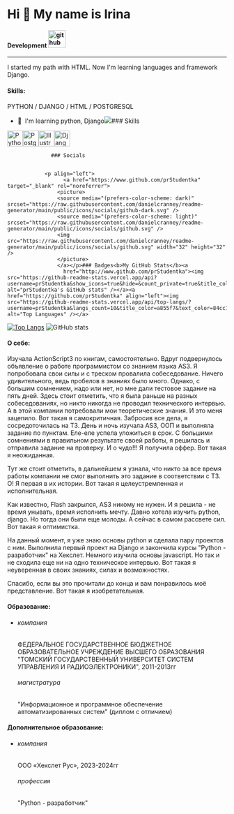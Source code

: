 Hi 👋 My name is Irina
======================

#### Development [<img src='https://cdn.jsdelivr.net/npm/simple-icons@3.0.1/icons/github.svg' alt='github' height='40'>](https://github.com/prStudentka)
---------

I started my path with HTML. Now I'm learning languages and framework Django.

#### Skills:
   PYTHON / DJANGO / HTML / POSTGRESQL

   
*   🧠  I'm learning python, Django<a href="https://www.github.com/prStudentka" target="_blank" rel="noreferrer"><img
                  src="https://img.shields.io/github/followers/prStudentka?logo=github&style=for-the-badge&color=64748b&labelColor=181824" /></a>### Skills 
<p align="left">
<a href="https://www.python.org/" target="_blank" rel="noreferrer"><img src="https://raw.githubusercontent.com/danielcranney/readme-generator/main/public/icons/skills/python-colored.svg" width="36" height="36" alt="Python" /></a><a href="https://www.postgresql.org/" target="_blank" rel="noreferrer"><img src="https://raw.githubusercontent.com/danielcranney/readme-generator/main/public/icons/skills/postgresql-colored.svg" width="36" height="36" alt="PostgreSQL" /></a><a href="https://www.adobe.com/uk/products/illustrator.html" target="_blank" rel="noreferrer"><img src="https://raw.githubusercontent.com/danielcranney/readme-generator/main/public/icons/skills/illustrator-colored.svg" width="36" height="36" alt="Illustrator" /></a><a href="https://www.djangoproject.com/" target="_blank" rel="noreferrer"><img src="https://raw.githubusercontent.com/danielcranney/readme-generator/main/public/icons/skills/django-colored.svg" width="36" height="36" alt="Django" /></a>
                    </p>
                    
                  ### Socials
                  
                  
                <p align="left">
                      <a href="https://www.github.com/prStudentka" target="_blank" rel="noreferrer">
                    <picture>
                    <source media="(prefers-color-scheme: dark)" srcset="https://raw.githubusercontent.com/danielcranney/readme-generator/main/public/icons/socials/github-dark.svg" />
                    <source media="(prefers-color-scheme: light)" srcset="https://raw.githubusercontent.com/danielcranney/readme-generator/main/public/icons/socials/github.svg" />
                    <img src="https://raw.githubusercontent.com/danielcranney/readme-generator/main/public/icons/socials/github.svg" width="32" height="32" />
                    </picture>
                    </a></p>### Badges<b>My GitHub Stats</b><a
                      href="http://www.github.com/prStudentka"><img src="https://github-readme-stats.vercel.app/api?username=prStudentka&show_icons=true&hide=&count_private=true&title_color=a855f7&text_color=84cc16&icon_color=64748b&bg_color=181824&hide_border=true&show_icons=true" alt="prStudentka's GitHub stats" /></a><a href="https://github.com/prStudentka" align="left"><img src="https://github-readme-stats.vercel.app/api/top-langs/?username=prStudentka&langs_count=10&title_color=a855f7&text_color=84cc16&icon_color=64748b&bg_color=181824&hide_border=true&locale=en&custom_title=Top%20%Languages" alt="Top Languages" /></a>



[![Top Langs](https://github-readme-stats.vercel.app/api/top-langs/?username=prStudentka)](https://github.com/anuraghazra/github-readme-stats)
![GitHub stats](https://github-readme-stats.vercel.app/api?username=prStudentka&show_icons=true)  


#### О себе:
   Изучала ActionScript3 по книгам, самостоятельно. Вдруг подвернулось объявление о работе программистом со знанием языка AS3. Я попробовала свои силы и с треском провалила собеседование. Ничего удивительного, ведь пробелов в знаниях было много. Однако, с большим сомнением, надо или нет, но мне дали тестовое задание на пять дней. Здесь стоит отметить, что я была раньше на разных собеседованиях, но никто никогда не проводил технического интервью. А в этой компании потребовали мои теоретические знания. И это меня зацепило. Вот такая я самокритичная. Забросив все дела, я сосредоточилась на ТЗ. День и ночь изучала AS3, ООП и выполняла задание по пунктам. Еле-еле успела уложиться в срок. С большими сомнениями в правильном результате своей работы, я решилась и отправила задание на проверку. И о чудо!!! Я получила оффер. Вот такая я неожиданная.
   
   Тут же стоит отметить, в дальнейшем я узнала, что никто за все время работы компании не смог выполнить это задание в соответствии с ТЗ. О! Я первая в их истории. Вот такая я целеустремленная и исполнительная.

   Как известно, Flash закрылся, AS3 никому не нужен. И я решила - не время унывать, время исполнить мечту. Давно хотела изучить python, django. Но тогда они были еще молоды. А сейчас в самом рассвете сил. Вот такая я оптимистка.

   На данный момент, я уже знаю основы python и сделала пару проектов с ним. Выполнила первый проект на Django и закончила курсы "Python - разработчик" на Хекслет. Немного изучила основы javascript. Но так и не сходила еще ни на одно техническое интервью. Вот такая я неуверенная в своих знаниях, силах и возможностях.

   Спасибо, если вы это прочитали до конца и вам понравилось моё представление. Вот такая я изобретательная.

#### Образование:
 - ###### компания
   ФЕДЕРАЛЬНОЕ ГОСУДАРСТВЕННОЕ БЮДЖЕТНОЕ ОБРАЗОВАТЕЛЬНОЕ УЧРЕЖДЕНИЕ ВЫСШЕГО ОБРАЗОВАНИЯ "ТОМСКИЙ ГОСУДАРСТВЕННЫЙ УНИВЕРСИТЕТ СИСТЕМ УПРАВЛЕНИЯ И РАДИОЭЛЕКТРОНИКИ",  2011-2013гг
   ###### магистратура
   "Информационное и программное обеспечение автоматизированных систем" (диплом с отличием)

#### Дополнительное образование:
 - ###### компания
   ООО «Хекслет Рус», 2023-2024гг
   ###### профессия
   "Python - разработчик"

<!--
**prStudentka/prStudentka** is a ✨ _special_ ✨ repository because its `README.md` (this file) appears on your GitHub profile.

Here are some ideas to get you started:

- 🔭 I’m currently working on ...
- 🌱 I’m currently learning ...
- 👯 I’m looking to collaborate on ...
- 🤔 I’m looking for help with ...
- 💬 Ask me about ...
- 📫 How to reach me: ...
- 😄 Pronouns: ...
- ⚡ Fun fact: ...
-->

